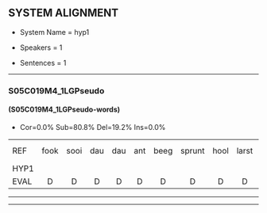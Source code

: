 
## SYSTEM ALIGNMENT

- System Name = hyp1

- Speakers = 1

- Sentences = 1

---

### S05C019M4_1LGPseudo

#### (S05C019M4_1LGPseudo-words)

- Cor=0.0%	Sub=80.8%	Del=19.2%	Ins=0.0%

|  |  |  |  |  |  |  |  |  |  |  |  |  |  |  |  |  |  |  |  |  |  |  |  |  |  |  |  |  |  |  |  |  |  |  |  |  |  |  |  |  |  |  |  |  |  |  |  |  |  |  |  |  |
|:--- |:---:|:---:|:---:|:---:|:---:|:---:|:---:|:---:|:---:|:---:|:---:|:---:|:---:|:---:|:---:|:---:|:---:|:---:|:---:|:---:|:---:|:---:|:---:|:---:|:---:|:---:|:---:|:---:|:---:|:---:|:---:|:---:|:---:|:---:|:---:|:---:|:---:|:---:|:---:|:---:|:---:|:---:|:---:|:---:|:---:|:---:|:---:|:---:|:---:|:---:|:---:|:---:|
| REF | fook | sooi | dau | dau | ant | beeg | sprunt | hool | larst | * | vout*(fout) | * | * | zwoei | fam | rachts | vaap | * | *t | sprieuw | keng | swoers | doer | plirt | jien | blard | guul | hoekt | neeuw | noork | * | vid | zans | * | * | leum | haans | spaai | * | sjalt | *(hek) | heik | sank | roen | frijk | eem | * | schard | grek | dron | snaaf | stuid |
| HYP1 |  |  |  |  |  |  |  |  |  |  | vook | soi | da | da | and | peeg | sprund | ho | lachst | fo | sa | s | vankracht | fapspre | uspre | ken | suos | do | perd | en | bard | gno | neenoor | ffit | same | um | hand | spi | si | sialt | hek | he | stank | hoen | vrijk | im | sch | schort | ger | trom | snap | sdet |
| EVAL | D | D | D | D | D | D | D | D | D | D | S | S | S | S | S | S | S | S | S | S | S | S | S | S | S | S | S | S | S | S | S | S | S | S | S | S | S | S | S | S | S | S | S | S | S | S | S | S | S | S | S | S |
---

---
